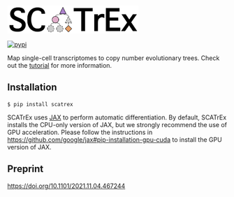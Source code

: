 <div align="left">
  <img src="https://github.com/cbg-ethz/SCATrEx/raw/main/figures/scatrex.png", width="300px">
</div>

[![pypi](https://img.shields.io/pypi/v/scatrex.svg)](https://pypi.python.org/pypi/scatrex)

Map single-cell transcriptomes to copy number evolutionary trees. Check out the [tutorial](https://github.com/cbg-ethz/SCATrEx/blob/main/notebooks/tutorial.ipynb) for more information.

## Installation
```
$ pip install scatrex
```

SCATrEx uses [JAX](https://github.com/google/jax) to perform automatic differentiation. By default, SCATrEx installs the CPU-only version of JAX, but we strongly recommend the use of GPU acceleration. Please follow the instructions in https://github.com/google/jax#pip-installation-gpu-cuda to install the GPU version of JAX.

## Preprint
https://doi.org/10.1101/2021.11.04.467244
